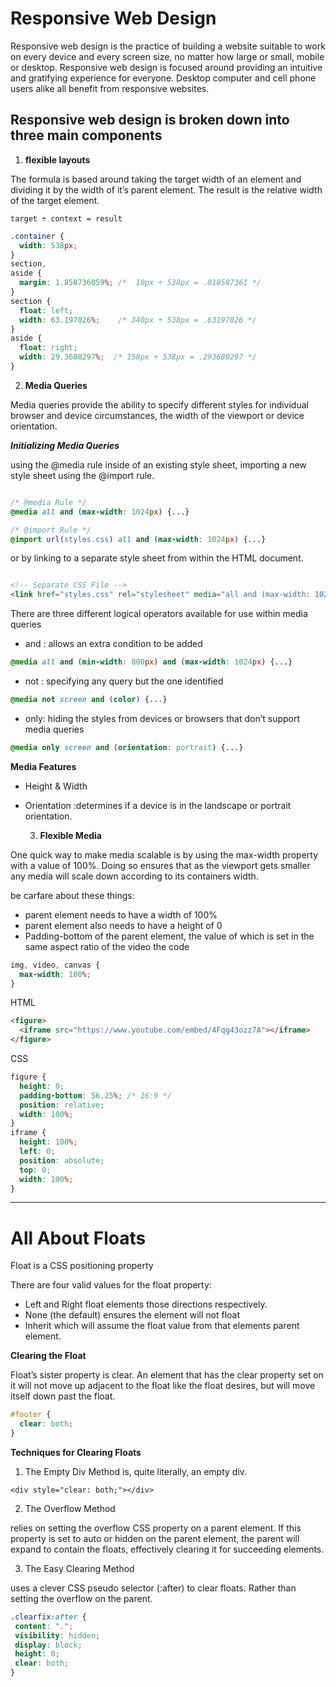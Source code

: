 # Responsive Web Design

Responsive web design is the practice of building a website suitable to work on every device and every screen size, no matter how large or small, mobile or desktop. Responsive web design is focused around providing an intuitive and gratifying experience for everyone. Desktop computer and cell phone users alike all benefit from responsive websites.

## Responsive web design is broken down into three main components

1. **flexible layouts**

The formula is based around taking the target width of an element and dividing it by the width of it’s parent element. The result is the relative width of the target element.

`target ÷ context = result`

```css
.container {
  width: 538px;
}
section,
aside {
  margin: 1.858736059%; /*  10px ÷ 538px = .018587361 */
}
section {
  float: left;
  width: 63.197026%;    /* 340px ÷ 538px = .63197026 */   
}
aside {
  float: right;
  width: 29.3680297%;  /* 158px ÷ 538px = .293680297 */
}
```


2. **Media Queries**

Media queries provide the ability to specify different styles for individual browser and device circumstances, the width of the viewport or device orientation.

***Initializing Media Queries***

using the @media rule inside of an existing style sheet, importing a new style sheet using the @import rule.

```css

/* @media Rule */
@media all and (max-width: 1024px) {...}

/* @import Rule */
@import url(styles.css) all and (max-width: 1024px) {...}

````

 or by linking to a separate style sheet from within the HTML document.

````html

<!-- Separate CSS File -->
<link href="styles.css" rel="stylesheet" media="all and (max-width: 1024px)">

``````

There are three different logical operators available for use within media queries

* and : allows an extra condition to be added

```css
@media all and (min-width: 800px) and (max-width: 1024px) {...}
```

* not : specifying any query but the one identified

```css
@media not screen and (color) {...}
```

* only: hiding the styles from devices or browsers that don’t support media queries

```css
@media only screen and (orientation: portrait) {...}
```

**Media Features**

* Height & Width
* Orientation :determines if a device is in the landscape or portrait orientation.

  3. **Flexible Media**

One quick way to make media scalable is by using the max-width property with a value of 100%. Doing so ensures that as the viewport gets smaller any media will scale down according to its containers width.

be carfare about these things:

* parent element needs to have a width of 100%
* parent element also needs to have a height of 0
* Padding-bottom of the parent element, the value of which is set in the same aspect ratio of the video the code

```css
img, video, canvas {
  max-width: 100%;
}
`````

HTML

```html
<figure>
  <iframe src="https://www.youtube.com/embed/4Fqg43ozz7A"></iframe>
</figure>
`````

CSS

```css
figure {
  height: 0;
  padding-bottom: 56.25%; /* 16:9 */
  position: relative;
  width: 100%;
}
iframe {
  height: 100%;
  left: 0;
  position: absolute;
  top: 0;
  width: 100%;
}
`````

-------------------------------

# All About Floats

Float is a CSS positioning property

There are four valid values for the float property:

* Left and Right float elements those directions respectively.
* None (the default) ensures the element will not float
* Inherit which will assume the float value from that elements parent element.

**Clearing the Float**

Float’s sister property is clear. An element that has the clear property set on it will not move up adjacent to the float like the float desires, but will move itself down past the float.

```css
#footer {
  clear: both;   
}
````

**Techniques for Clearing Floats**

1. The Empty Div Method is, quite literally, an empty div.

 `<div style="clear: both;"></div>`

2.  The Overflow Method

 relies on setting the overflow CSS property on a parent element. If this property is set to auto or hidden on the parent element, the parent will expand to contain the floats, effectively clearing it for succeeding elements.

 3. The Easy Clearing Method

  uses a clever CSS pseudo selector (:after) to clear floats. Rather than setting the overflow on the parent.

  ```css
  .clearfix:after { 
   content: "."; 
   visibility: hidden; 
   display: block; 
   height: 0; 
   clear: both;
} 
````
